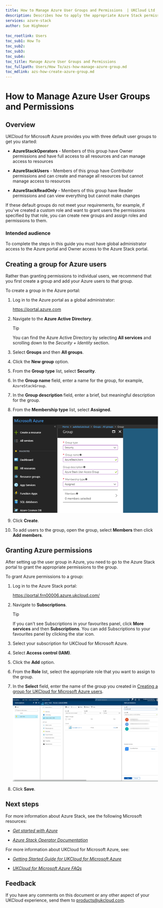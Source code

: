 ```yaml
---
title: How to Manage Azure User Groups and Permissions  | UKCloud Ltd
description: Describes how to apply the appropriate Azure Stack permissions to your UKCloud for Microsoft Azure users
services: azure-stack
author: Sue Highmoor

toc_rootlink: Users
toc_sub1: How To
toc_sub2:
toc_sub3:
toc_sub4:
toc_title: Manage Azure User Groups and Permissions 
toc_fullpath: Users/How To/azs-how-manage-azure-group.md
toc_mdlink: azs-how-create-azure-group.md
---
```


# How to Manage Azure User Groups and Permissions 

## Overview

UKCloud for Microsoft Azure provides you with three default user groups to get you started:

- **AzureStackOperators** - Members of this group have Owner permissions and have full access to all resources and can manage access to resources

- **AzureStackUsers** - Members of this group have Contributor permissions and can create and manage all resources but cannot manage access to resources

- **AzureStackReadOnly** - Members of this group have Reader permissions and can view everything but cannot make changes

If these default groups do not meet your requirements, for example, if you've created a custom role and want to grant users the permissions specified by that role, you can create new groups and assign roles and permissions to them.

### Intended audience

To complete the steps in this guide you must have global administrator access to the Azure portal and Owner access to the Azure Stack portal.

## Creating a group for Azure users

Rather than granting permissions to individual users, we recommend that you first create a group and add your Azure users to that group.

To create a group in the Azure portal:

1. Log in to the Azure portal as a global administrator:

    <https://portal.azure.com>

2. Navigate to the **Azure Active Directory**.

    > [!TIP]
    > You can find the Azure Active Directory by selecting **All services** and scrolling down to the *Security + Identity* section.

3. Select **Groups** and then **All groups**.

4. Click the **New group** option.

5. From the **Group type** list, select **Security**.

6. In the **Group name** field, enter a name for the group, for example, `AzureStackGroup`.

7. In the **Group description** field, enter a brief, but meaningful description for the group.

8. From the **Membership type** list, select **Assigned**.

    ![Group blade](images/azs-portal-add-group.png)

9. Click **Create**.

10. To add users to the group, open the group, select **Members** then click **Add members**.

## Granting Azure permissions

After setting up the user group in Azure, you need to go to the Azure Stack portal to grant the appropriate permissions to the group.

To grant Azure permissions to a group:

1. Log in to the Azure Stack portal:

    <https://portal.frn00006.azure.ukcloud.com/>

2. Navigate to **Subscriptions**.

    > [!TIP]
    > If you can't see Subscriptions in your favourites panel, click **More services** and then **Subscriptions**. You can add Subscriptions to your favourites panel by clicking the star icon.

3. Select your subscription for UKCloud for Microsoft Azure.

4. Select **Access control (IAM)**.

5. Click the **Add** option.

6. From the **Role** list, select the appropriate role that you want to assign to the group.

7. In the **Select** field, enter the name of the group you created in [Creating a group for UKCloud for Microsoft Azure users](#creating-a-group-for-azure-users).

    ![Add permissions blade](images/azs-portal_add-permissions.png)

8. Click **Save**.

## Next steps

For more information about Azure Stack, see the following Microsoft resources:

- [*Get started with Azure*](https://azure.microsoft.com/en-gb/get-started/)

- [*Azure Stack Operator Documentation*](https://docs.microsoft.com/en-us/azure/azure-stack/)

For more information about UKCloud for Microsoft Azure, see:

- [*Getting Started Guide for UKCloud for Microsoft Azure*](azs-gs.md)

- [*UKCloud for Microsoft Azure FAQs*](azs-faq.md)

## Feedback

If you have any comments on this document or any other aspect of your UKCloud experience, send them to <products@ukcloud.com>.
